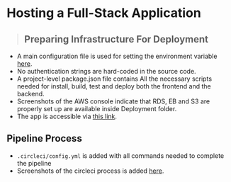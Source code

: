 # Hosting a Full-Stack Application

> ## Preparing Infrastructure For Deployment

- A main configuration file is used for setting the environment variable [here](udagram/udagram-api/src/config/config.ts).
- No authentication strings are hard-coded in the source code.
- A project-level package.json file contains All the necessary scripts needed for install, build, test and deploy both the frontend and the backend.
- Screenshots of the AWS console indicate that RDS, EB and S3 are properly set up are available inside Deployment folder.
- The app is accessible via [this link](http://udagram-1.s3-website-us-east-1.amazonaws.com).

 ## Pipeline Process

- `.circleci/config.yml` is added with all commands needed to complete the pipeline
- Screenshots of the circleci process is added [here](./Deployment/CircleCI).
